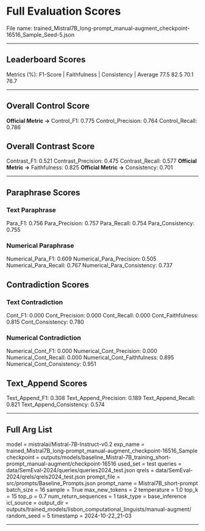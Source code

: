 # Full Evaluation Scores

File name: trained_Mistral7B_long-prompt_manual-augment_checkpoint-16516_Sample_Seed-5.json


---

## Leaderboard Scores

Metrics (%): F1-Score | Faithfulness | Consistency | Average
                77.5        82.5          70.1        76.7

---

## Overall Control Score

**Official Metric ->** Control_F1: 0.775
Control_Precision: 0.764
Control_Recall: 0.786

## Overall Contrast Score

Contrast_F1: 0.521
Contrast_Precision: 0.475
Contrast_Recall: 0.577
**Official Metric ->** Faithfulness: 0.825
**Official Metric ->** Consistency: 0.701

---


## Paraphrase Scores


### Text Paraphrase

Para_F1: 0.756
Para_Precision: 0.757
Para_Recall: 0.754
Para_Consistency: 0.755


### Numerical Paraphrase

Numerical_Para_F1: 0.609
Numerical_Para_Precision: 0.505
Numerical_Para_Recall: 0.767
Numerical_Para_Consistency: 0.737


## Contradiction Scores


### Text Contradiction

Cont_F1: 0.000
Cont_Precision: 0.000
Cont_Recall: 0.000
Cont_Faithfulness: 0.815
Cont_Consistency: 0.780


### Numerical Contradiction

Numerical_Cont_F1: 0.000
Numerical_Cont_Precision: 0.000
Numerical_Cont_Recall: 0.000
Numerical_Cont_Faithfulness: 0.895
Numerical_Cont_Consistency: 0.951


## Text_Append Scores

Text_Append_F1: 0.308
Text_Append_Precision: 0.189
Text_Append_Recall: 0.821
Text_Append_Consistency: 0.574

---

## Full Arg List

model = mistralai/Mistral-7B-Instruct-v0.2
exp_name = trained_Mistral7B_long-prompt_manual-augment_checkpoint-16516_Sample
checkpoint = outputs/models/baseline_Mistral-7B_training_short-prompt_manual-augment/checkpoint-16516
used_set = test
queries = data/SemEval-2024/queries/queries2024_test.json
qrels = data/SemEval-2024/qrels/qrels2024_test.json
prompt_file = src/prompts/Baseline_Prompts.json
prompt_name = Mistral7B_short-prompt
batch_size = 16
sample = True
max_new_tokens = 2
temperature = 1.0
top_k = 15
top_p = 0.7
num_return_sequences = 1
task_type = base_inference
icl_source = 
output_dir = outputs/trained_models/lisbon_computational_linguists/manual-augment/
random_seed = 5
timestamp = 2024-10-22_21-03

---

